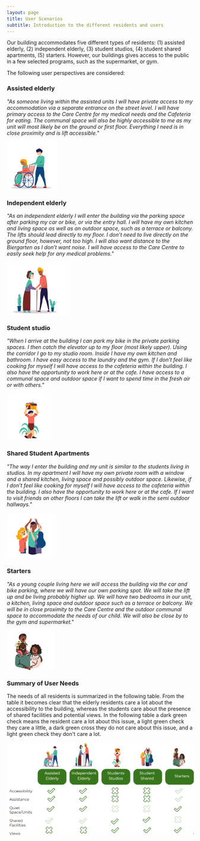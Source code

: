```yaml
---
layout: page
title: User Scenarios 
subtitle: Introduction to the different residents and users  
---
```


Our building accommodates five different types of residents: (1) assisted elderly, (2) independent elderly, (3) student studios, (4) student shared apartments, (5) starters. However, our buildings gives access to the public in a few selected programs, such as the supermarket, or gym. 

The following user perspectives are considered:

### Assisted elderly 
*"As someone living within the assisted units I will have private access to my accommodation via a separate entrance on the street level. I will have primary access to the Care Centre for my medical needs and the Cafeteria for eating. The communal space will also be highly accessible to me as my unit will most likely be on the ground or first floor. Everything I need is in close proximity and is lift accessible."*

![Text_test](assets/img/assisted_elderly.png)

### Independent elderly
*"As an independent elderly I will enter the building via the parking space after parking my car or bike, or via the entry hall. I will have my own kitchen and living space as well as an outdoor space, such as a terrace or balcony. The lifts should lead directly to my floor. I don’t need to live directly on the ground floor, however, not too high. I will also want distance to the Biergarten as I don’t want noise. I will have access to the Care Centre to easily seek help for any medical problems."*

![Text_test](assets/img/independent_elderly.png)

### Student studio
*"When I arrive at the building I can park my bike in the private parking spaces. I then catch the elevator up to my floor (most likely upper). Using the corridor I go to my studio room. Inside I have my own kitchen and bathroom. I have easy access to the laundry and the gym. If I don’t feel like cooking for myself I will have access to the cafeteria within the building. I also have the opportunity to work here or at the cafe. I have access to a communal space and outdoor space if I want to spend time in the fresh air or with others."*

![Text_test](assets/img/student_studio.png)

### Shared Student Apartments 
*"The way I enter the building and my unit is similar to the students living in studios. In my apartment I will have my own private room with a window and a shared kitchen, living space and possibly outdoor space. Likewise, if I don’t feel like cooking for myself I will have access to the cafeteria within the building. I also have the opportunity to work here or at the cafe. If I want to visit friends on other floors I can take the lift or walk in the semi outdoor hallways."*

![Text_test](assets/img/student_shared.png)

### Starters
*"As a young couple living here we will access the building via the car and bike parking, where we will have our own parking spot. We will take the lift up and be living probably higher up. We will have two bedrooms in our unit, a kitchen, living space and outdoor space such as a terrace or balcony. We will be in close proximity to the Care Centre and the outdoor communal space to accommodate the needs of our child. We will also be close by to the gym and supermarket."*

![Text_test](assets/img/starters.png)

### Summary of User Needs 
The needs of all residents is summarized in the following table. From the table it becomes clear that the elderly residents care a lot about the accessibility to the building, whereas the students care about the presence of shared facilities and potential views. 
In the following table a dark green check means the resident care a lot about this issue, a light green check they care a little, a dark green cross they do not care about this issue, and a light green check they don't care a lot. 

![Text_test](assets/img/userneeds.png)



